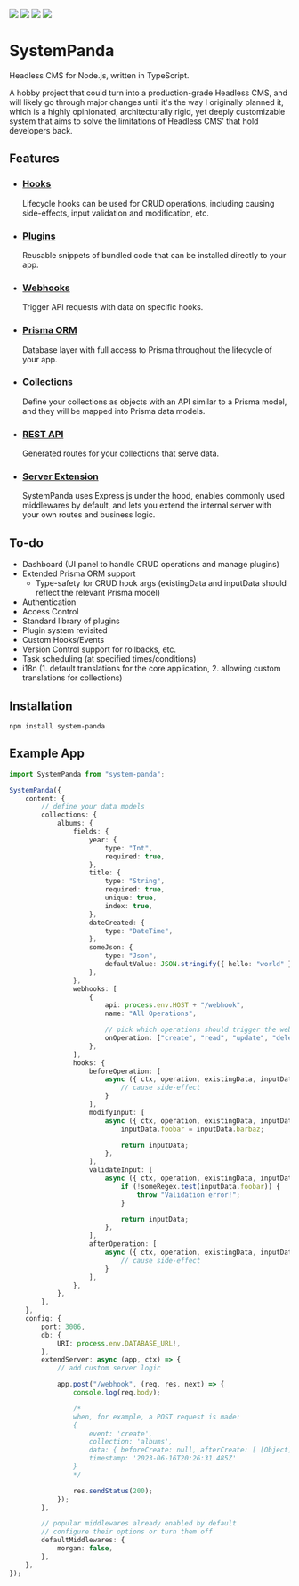 ![](https://img.shields.io/npm/v/system-panda?style=for-the-badge)
![](https://img.shields.io/npm/dt/system-panda?style=for-the-badge)
![](https://img.shields.io/github/last-commit/serhankileci/system-panda?style=for-the-badge)
![](https://img.shields.io/github/license/serhankileci/system-panda?style=for-the-badge)

# **SystemPanda**
Headless CMS for Node.js, written in TypeScript.

A hobby project that could turn into a production-grade Headless CMS, and will likely go through major changes until it's the way I originally planned it, which is a highly opinionated, architecturally rigid, yet deeply customizable system that aims to solve the limitations of Headless CMS' that hold developers back.

## **Features**
- ### [**Hooks**](https://github.com/serhankileci/system-panda/blob/main/docs/hooks.md)
	Lifecycle hooks can be used for CRUD operations, including causing side-effects, input validation and modification, etc.
- ### [**Plugins**](https://github.com/serhankileci/system-panda/blob/main/docs/plugins.md)
	Reusable snippets of bundled code that can be installed directly to your app.
- ### [**Webhooks**](https://github.com/serhankileci/system-panda/blob/main/docs/webhooks.md)
	Trigger API requests with data on specific hooks.
- ### [**Prisma ORM**](https://github.com/serhankileci/system-panda/blob/main/docs/prisma-orm.md)
	Database layer with full access to Prisma throughout the lifecycle of your app.
- ### [**Collections**](https://github.com/serhankileci/system-panda/blob/main/docs/collections.md)
	Define your collections as objects with an API similar to a Prisma model, and they will be mapped into Prisma data models.
- ### [**REST API**](https://github.com/serhankileci/system-panda/blob/main/docs/rest-api.md)
	Generated routes for your collections that serve data.
- ### [**Server Extension**](https://github.com/serhankileci/system-panda/blob/main/docs/server-extension.md)
	SystemPanda uses Express.js under the hood, enables commonly used middlewares by default, and lets you extend the internal server with your own routes and business logic.

## **To-do**
- Dashboard (UI panel to handle CRUD operations and manage plugins)
- Extended Prisma ORM support
	- Type-safety for CRUD hook args (existingData and inputData should reflect the relevant Prisma model)
- Authentication
- Access Control
- Standard library of plugins
- Plugin system revisited
- Custom Hooks/Events
- Version Control support for rollbacks, etc.
- Task scheduling (at specified times/conditions)
- i18n (1. default translations for the core application, 2. allowing custom translations for collections)

## **Installation**
```
npm install system-panda
```
## **Example App**
```ts
import SystemPanda from "system-panda";

SystemPanda({
    content: {
        // define your data models
        collections: {
            albums: {
                fields: {
                    year: {
                        type: "Int",
                        required: true,
                    },
                    title: {
                        type: "String",
                        required: true,
                        unique: true,
                        index: true,
                    },
                    dateCreated: {
                        type: "DateTime",
                    },
                    someJson: {
                        type: "Json",
                        defaultValue: JSON.stringify({ hello: "world" }),
                    },
                },
                webhooks: [
                    {
                        api: process.env.HOST + "/webhook",
                        name: "All Operations",

                        // pick which operations should trigger the webhook
                        onOperation: ["create", "read", "update", "delete"],
                    },
                ],
                hooks: {
                    beforeOperation: [
                        async ({ ctx, operation, existingData, inputData }) => {
                            // cause side-effect
                        }
                    ],
                    modifyInput: [
                        async ({ ctx, operation, existingData, inputData }) => {
                            inputData.foobar = inputData.barbaz;

                            return inputData;
                        },
                    ],
                    validateInput: [
                        async ({ ctx, operation, existingData, inputData }) => {
                            if (!someRegex.test(inputData.foobar)) {
                                throw "Validation error!";
                            }

                            return inputData;
                        },
                    ],
                    afterOperation: [
                        async ({ ctx, operation, existingData, inputData }) => {
                            // cause side-effect
                        }
                    ],
                },
            },
        },
    },
    config: {
        port: 3006,
        db: {
            URI: process.env.DATABASE_URL!,
        },
        extendServer: async (app, ctx) => {
            // add custom server logic

            app.post("/webhook", (req, res, next) => {
                console.log(req.body);

                /*
                when, for example, a POST request is made:
                {
                    event: 'create',
                    collection: 'albums',
                    data: { beforeCreate: null, afterCreate: [ [Object] ] },
                    timestamp: '2023-06-16T20:26:31.485Z'
                }
                */

                res.sendStatus(200);
            });
        },

        // popular middlewares already enabled by default
        // configure their options or turn them off
        defaultMiddlewares: {
            morgan: false,
        },
    },
});
```
